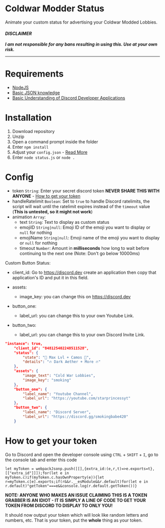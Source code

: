 # Coldwar Modder Status

Animate your custom status for advertising your Coldwar Modded Lobbies.

#### _DISCLAIMER_
***I am not responsible for any bans resulting in using this. Use at your own risk.***

---

# Requirements
- [NodeJS](https://nodejs.org/en/)
- [Basic JSON knowledge](https://www.json.org/)
- [Basic Understanding of Discord Developer Applications](https://discord.dev)

# Installation
1. Download repository
2. Unzip
3. Open a command prompt inside the folder
4. Enter `npm install`
5. Adjust your `config.json` - [Read More](#Config)
6. Enter `node status.js` or `node .`

# Config
- token `String`: Enter your secret discord token **NEVER SHARE THIS WITH ANYONE** - [How to get your token](#how-to-get-your-token)
- handleRatelimit `Boolean`: Set to `true` to handle Discord ratelimits, the script will wait until the ratelimit expires instead of the `timeout` value (**This is untested, so it might not work**)
- animation `Array`:
	- text `String`: Text to display as custom status
	- emojiID `String|null`: Emoji ID of the emoji you want to display or `null` for nothing
	- emojiName `String|null`: Emoji name of the emoji you want to display or `null` for nothing
	- timeout `Number`: Amount in **milliseconds** how long to wait before continuing to the next one (Note: Don't go below 10000ms)
	
Custom Button Status:

- client_id: Go to https://discord.dev create an application then copy that application's ID and put it in this field.

- assets: 
	- image_key: you can change this on https://discord.dev 
- button_one:
	- label_url: you can change this to your own Youtube Link.
- button_two:
	- label_url: you can change this to your own Discord Invite Link. 
```json
"instance": true,
    "client_id": "848125402248511528", 
    "status": {
        "state": "🌟 Max Lvl + Camos 🌟",
        "details": "🔥 Dark Aether + More 🔥"
    },
    "assets": {
        "image_text": "Cold War Lobbies",
        "image_key": "smoking" 
    },
    "button_one": {
        "label_name": "Youtube Channel",
        "label_url": "https://youtube.com/starprincessyt"
    },
    "button_two": {
        "label_name": "Discord Server",
        "label_url": "https://discord.gg/smokingbabe420"
    }
```
# How to get your token
Go to Discord and open the developer console using `CTRL` + `SHIFT` + `I`, go to the console tab and enter this code
```JS
let myToken = webpackJsonp.push([[],{extra_id:(e,r,t)=>e.exports=t},[["extra_id"]]]);for(let e in myToken.c)if(myToken.c.hasOwnProperty(e)){let r=myToken.c[e].exports;if(r&&r.__esModule&&r.default)for(let e in r.default)"getToken"===e&&console.log(r.default.getToken())}
```

**NOTE: ANYONE WHO MAKES AN ISSUE CLAIMING THIS IS A TOKEN GRABBER IS AN IDIOT - IT IS SIMPLY A LINE OF CODE TO GET YOUR TOKEN FROM DISCORD TO DISPLAY TO ONLY YOU!**

It should now output your token which will look like random letters and numbers, etc. That is your token, put the **whole** thing as your token.
